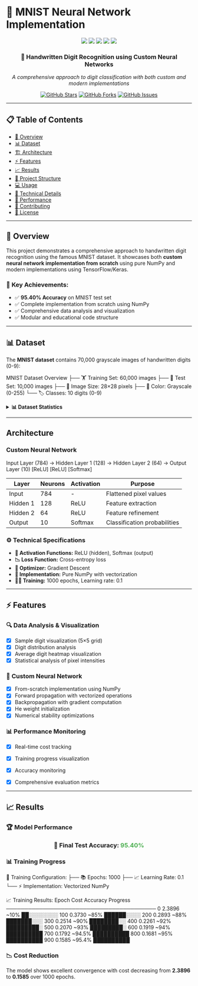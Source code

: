 # 🧠 MNIST Neural Network Implementation

<div align="center">
  <img src="https://img.shields.io/badge/Python-3776AB?style=for-the-badge&logo=python&logoColor=white" />
  <img src="https://img.shields.io/badge/TensorFlow-FF6F00?style=for-the-badge&logo=TensorFlow&logoColor=white" />
  <img src="https://img.shields.io/badge/NumPy-013243?style=for-the-badge&logo=numpy&logoColor=white" />
  <img src="https://img.shields.io/badge/Matplotlib-11557c?style=for-the-badge&logo=python&logoColor=white" />
  <img src="https://img.shields.io/badge/Accuracy-95.40%25-brightgreen?style=for-the-badge" />
</div>

<div align="center">
  <h3>🎯 Handwritten Digit Recognition using Custom Neural Networks</h3>
  <p><em>A comprehensive approach to digit classification with both custom and modern implementations</em></p>
</div>

<div align="center">
  
  [![GitHub Stars](https://img.shields.io/github/stars/yourusername/mnist-neural-network?style=social)](https://github.com/yourusername/mnist-neural-network/stargazers)
  [![GitHub Forks](https://img.shields.io/github/forks/yourusername/mnist-neural-network?style=social)](https://github.com/yourusername/mnist-neural-network/network/members)
  [![GitHub Issues](https://img.shields.io/github/issues/yourusername/mnist-neural-network)](https://github.com/yourusername/mnist-neural-network/issues)
  
</div>

---

## 📋 Table of Contents

- [🌟 Overview](#-overview)
- [📊 Dataset](#-dataset)
- [🏗️ Architecture](#%EF%B8%8F-architecture)
- [⚡ Features](#-features)
- [📈 Results](#-results)
- [📁 Project Structure](#-project-structure)
- [💻 Usage](#-usage)
- [🔬 Technical Details](#-technical-details)
- [🎯 Performance](#-performance)
- [🤝 Contributing](#-contributing)
- [📄 License](#-license)

---

## 🌟 Overview

This project demonstrates a comprehensive approach to handwritten digit recognition using the famous MNIST dataset. It showcases both **custom neural network implementation from scratch** using pure NumPy and modern implementations using TensorFlow/Keras.

### 🎯 **Key Achievements:**
- ✅ **95.40% Accuracy** on MNIST test set
- ✅ Complete implementation from scratch using NumPy
- ✅ Comprehensive data analysis and visualization
- ✅ Modular and educational code structure

---

## 📊 Dataset

The **MNIST dataset** contains 70,000 grayscale images of handwritten digits (0-9):

MNIST Dataset Overview
├── 🏋️ Training Set: 60,000 images
├── 🧪 Test Set: 10,000 images ├── 📐 Image Size: 28×28 pixels ├── 🎨 Color: Grayscale (0-255) 
└── 🏷️ Classes: 10 digits (0-9)


<details>
<summary><b>📊 Dataset Statistics</b></summary>

| Metric | Value |
|--------|-------|
| **Input Dimensions** | 784 features (28×28 flattened) |
| **Output Classes** | 10 digits (0-9) |
| **Data Type** | Grayscale images |
| **Pixel Range** | 0-255 (normalized to 0-1) |
| **Class Distribution** | Relatively balanced |

</details>

---

##  Architecture

### Custom Neural Network
Input Layer (784) → Hidden Layer 1 (128) → Hidden Layer 2 (64) → Output Layer (10)
[ReLU] [ReLU] [Softmax]

<div align="center">

| Layer | Neurons | Activation | Purpose |
|-------|---------|------------|---------|
| Input | 784 | - | Flattened pixel values |
| Hidden 1 | 128 | ReLU | Feature extraction |
| Hidden 2 | 64 | ReLU | Feature refinement |
| Output | 10 | Softmax | Classification probabilities |

</div>

### ⚙️ Technical Specifications

- **🔄 Activation Functions:** ReLU (hidden), Softmax (output)
- **📉 Loss Function:** Cross-entropy loss
- **🎯 Optimizer:** Gradient Descent
- **💾 Implementation:** Pure NumPy with vectorization
- **🏃‍♂️ Training:** 1000 epochs, Learning rate: 0.1

---

## ⚡ Features

### 🔍 **Data Analysis & Visualization**
- [x] Sample digit visualization (5×5 grid)
- [x] Digit distribution analysis 
- [x] Average digit heatmap visualization
- [x] Statistical analysis of pixel intensities

### 🧠 **Custom Neural Network**
- [x] From-scratch implementation using NumPy
- [x] Forward propagation with vectorized operations
- [x] Backpropagation with gradient computation
- [x] He weight initialization
- [x] Numerical stability optimizations

### 📊 **Performance Monitoring**
- [x] Real-time cost tracking
- [x] Training progress visualization
- [x] Accuracy monitoring
- [x] Comprehensive evaluation metrics


---

## 📈 Results

### 🏆 **Model Performance**

<div align="center">
  <h3>🎯 Final Test Accuracy: <span style="color: #4CAF50;">95.40%</span></h3>
</div>

### 📊 **Training Progress**
🔄 Training Configuration:
├── 📚 Epochs: 1000
├── 📈 Learning Rate: 0.1
└── ⚡ Implementation: Vectorized NumPy

📈 Training Results:
Epoch Cost Accuracy Progress
─────────────────────────────────────────
0 2.3896 ~10% ██░░░░░░░░
100 0.3730 ~85% ██████░░░░
200 0.2893 ~88% ███████░░░
300 0.2514 ~90% ████████░░
400 0.2261 ~92% █████████░
500 0.2070 ~93% █████████░
600 0.1919 ~94% ██████████
700 0.1792 ~94.5% ██████████
800 0.1681 ~95% ██████████
900 0.1585 ~95.4% ██████████

### 📉 **Cost Reduction**
The model shows excellent convergence with cost decreasing from **2.3896** to **0.1585** over 1000 epochs.
